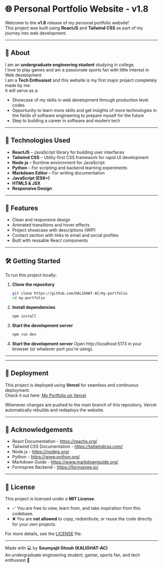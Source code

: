 # 🌐 Personal Portfolio Website - v1.8

Welcome to the **v1.8** release of my personal portfolio website!  
This project was built using **ReactJS** and **Tailwind CSS** as part of my journey into web development.

---

## 📌 About

I am an **undergraduate engineering student** studying in college.  
I love to play games and am a passionate sports fan with little interest in Web development.  
I am a **Tech Enthusiast** and this website is my first major project completely made by me.  
It will serve as a:

- Showcase of my skills in web development through production level codes  
- Opportunity to learn more skills and get insights of more technologies in the fields of software engineering to prepare myself for the future  
- Step to building a career in software and modern tech  

---

## 🚀 Technologies Used

- **ReactJS** – JavaScript library for building user interfaces  
- **Tailwind CSS** – Utility-first CSS framework for rapid UI development  
- **Node.js** – Runtime environment for JavaScript  
- **Python** – For scripting and backend learning experiments  
- **Markdown Editor** – For writing documentation  
- **JavaScript (ES6+)**  
- **HTML5 & JSX**  
- **Responsive Design**

---

## 🔧 Features

- Clean and responsive design  
- Animated transitions and hover effects  
- Project showcase with descriptions (WIP)  
- Contact section with links to email and social profiles  
- Built with reusable React components  

---

## 🛠️ Getting Started

To run this project locally:

1. **Clone the repository**
   ```bash
   git clone https://github.com/KALIGHAT-AC/my-portfolio
   cd my-portfolio
2. **Install dependencies**
   ```bash
   npm install
3. **Start the development server**
   ```bash
   npm run dev
3. **Start the development server**
   Open http://localhost:5173 in your browser (or whatever port you're using).

---
---

## 🚀 Deployment

This project is deployed using **Vercel** for seamless and continuous deployment.  
Check it out here: [My Portfolio on Vercel](https://your-vercel-link.vercel.app)

Whenever changes are pushed to the main branch of this repository, Vercel automatically rebuilds and redeploys the website.

---

## 🙌 Acknowledgements

- React Documentation - https://reactjs.org/
- Tailwind CSS Documentation - https://tailwindcss.com/
- Node.js - https://nodejs.org/
- Python - https://www.python.org/
- Markdown Guide - https://www.markdownguide.org/
- Formspree Backend - 
https://formspree.io/
---

## 📄 License

This project is licensed under a **MIT License**.  

- ✅ You are free to view, learn from, and take inspiration from this codebase.  
- ❌ You are **not allowed** to copy, redistribute, or reuse the code directly for your own projects.  

For more details, see the [LICENSE](./LICENSE) file.

---

Made with 💻 by **Soumyajit Ghosh (KALIGHAT-AC)**  
An undergraduate engineering student, gamer, sports fan, and tech enthusiast 🚀
